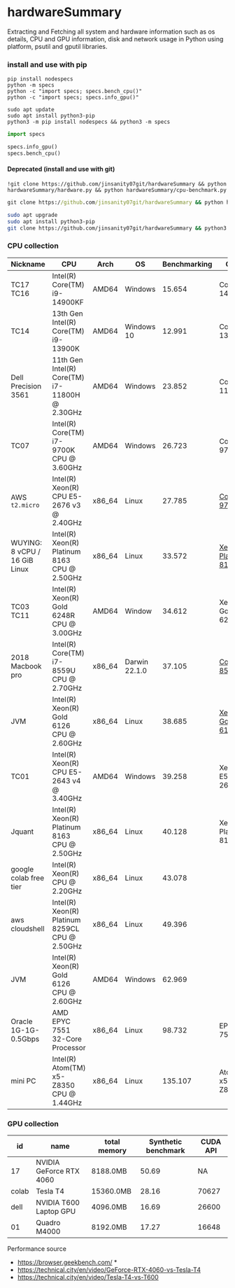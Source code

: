 # hardwareSummary
Extracting and Fetching all system and hardware information such as os details, CPU and GPU information, disk and network usage in Python using platform, psutil and gputil libraries.



### install and use with pip

```shell
pip install nodespecs
python -m specs
python -c "import specs; specs.bench_cpu()"
python -c "import specs; specs.info_gpu()"
```

```
sudo apt update
sudo apt install python3-pip
python3 -m pip install nodespecs && python3 -m specs
```



```python
import specs

specs.info_gpu()
specs.bench_cpu()
```





#### Deprecated  (install and use with git)

```
!git clone https://github.com/jinsanity07git/hardwareSummary && python hardwareSummary/hardware.py && python hardwareSummary/cpu-benchmark.py

```

```cmd
git clone https://github.com/jinsanity07git/hardwareSummary && python hardwareSummary/hardware.py && python hardwareSummary/cpu-benchmark.py

```

```bash
sudo apt upgrade
sudo apt install python3-pip
git clone https://github.com/jinsanity07git/hardwareSummary && python3 hardwareSummary/hardware.py && python3 hardwareSummary/cpu-benchmark.py
```



### CPU collection
| Nickname                      | CPU                                            | Arch   | OS            | Benchmarking | Comb                                                         | Score |
| ----------------------------- | ---------------------------------------------- | ------ | ------------- | ------------ | ------------------------------------------------------------ | ----- |
| TC17<br />TC16                | Intel(R) Core(TM) i9-14900KF                   | AMD64  | Windows       | 15.654       | Core-i9-14900KF                                              | 39.25 |
| TC14                          | 13th Gen Intel(R) Core(TM) i9-13900K           | AMD64  | Windows 10    | 12.991       | Core-i9-13900K                                               | 38.76 |
| Dell Precision 3561           | 11th Gen Intel(R) Core(TM) i7-11800H @ 2.30GHz | AMD64  | Windows       | 23.852       | Core-i7-11800H                                               | 13.47 |
| TC07                          | Intel(R) Core(TM) i7-9700K CPU @ 3.60GHz       | AMD64  | Windows       | 26.723       | Core-i7-9700K                                                | 9.45  |
| AWS `t2.micro`                | Intel(R) Xeon(R) CPU E5-2676 v3 @ 2.40GHz      | x86_64 | Linux         | 27.785       | [Core-i7-9700K](https://technical.city/en/cpu/Core-i7-9700K) | 8.81  |
| WUYING: 8 vCPU / 16 GiB Linux | Intel(R) Xeon(R) Platinum 8163 CPU @ 2.50GHz   | x86_64 | Linux         | 33.572       | [Xeon-Platinum-8163](https://versus.com/en/intel-xeon-gold-6126-vs-intel-xeon-platinum-8168) |       |
| TC03<br />TC11                | Intel(R) Xeon(R) Gold 6248R CPU @ 3.00GHz      | AMD64  | Window        | 34.612       | Xeon-Gold-6248R                                              | 23.26 |
| 2018 Macbook pro              | Intel(R) Core(TM) i7-8559U CPU @ 2.70GHz       | x86_64 | Darwin 22.1.0 | 37.105       | [Core-i7-8559U](https://technical.city/en/cpu/Core-i7-8559U) | 5.38  |
| JVM                           | Intel(R) Xeon(R) Gold 6126 CPU @ 2.60GHz       | x86_64 | Linux         | 38.685       | [Xeon-Gold-6126](https://technical.city/en/cpu/Xeon-Gold-6126) | 12.21 |
| TC01                          | Intel(R) Xeon(R) CPU E5-2643 v4 @ 3.40GHz      | AMD64  | Windows       | 39.258       | Xeon-E5-2643-v4                                              | 7.62  |
| Jquant                        | Intel(R) Xeon(R) Platinum 8163 CPU @ 2.50GHz   | x86_64 | Linux         | 40.128       | Xeon-Platinum-8163                                           |       |
| google colab free tier        | Intel(R) Xeon(R) CPU @ 2.20GHz                 | x86_64 | Linux         | 43.078       |                                                              |       |
| aws cloudshell                | Intel(R) Xeon(R) Platinum 8259CL CPU @ 2.50GHz | x86_64 | Linux         | 49.396       |                                                              |       |
| JVM                           | Intel(R) Xeon(R) Gold 6126 CPU @ 2.60GHz       | AMD64  | Windows       | 62.969       |                                                              |       |
| Oracle 1G-1G-0.5Gbps          | AMD EPYC 7551 32-Core Processor                | x86_64 | Linux         | 98.732       | EPYC-7551                                                    | 14.67 |
| mini PC                       | Intel(R) Atom(TM) x5-Z8350 CPU @ 1.44GHz       | x86_64 | Linux         | 135.107      | Atom-x5-Z8350                                                | 0.57  |

### GPU collection



| id    | name                    | total memory | Synthetic benchmark | CUDA API |
| ----- | ----------------------- | ------------ | ------------------- | -------- |
| 17    | NVIDIA GeForce RTX 4060 | 8188.0MB     | 50.69               | NA       |
| colab | Tesla T4                | 15360.0MB    | 28.16               | 70627    |
| dell  | NVIDIA T600 Laptop GPU  | 4096.0MB     | 16.69               | 26600    |
| 01    | Quadro M4000            | 8192.0MB     | 17.27               | 16648    |





Performance source

* https://browser.geekbench.com/
  * 
* https://technical.city/en/video/GeForce-RTX-4060-vs-Tesla-T4
* https://technical.city/en/video/Tesla-T4-vs-T600
